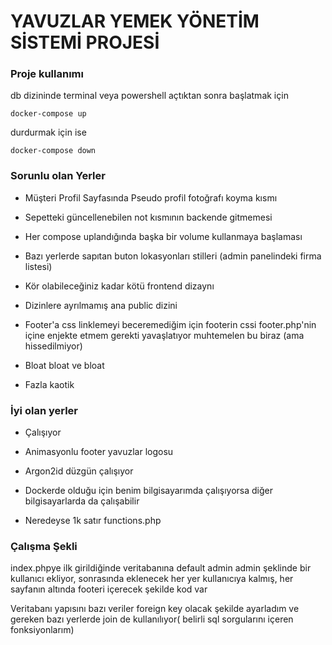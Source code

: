 # YAVUZLAR YEMEK YÖNETİM SİSTEMİ PROJESİ

### Proje kullanımı

db dizininde terminal veya powershell açtıktan sonra başlatmak için

```
docker-compose up
```

durdurmak için ise

```
docker-compose down
```

### Sorunlu olan Yerler

- Müşteri Profil Sayfasında Pseudo profil fotoğrafı koyma kısmı

- Sepetteki güncellenebilen not kısmının backende gitmemesi

- Her compose uplandığında başka bir volume kullanmaya başlaması

- Bazı yerlerde sapıtan buton lokasyonları stilleri (admin panelindeki firma listesi)

- Kör olabileceğiniz kadar kötü frontend dizaynı

- Dizinlere ayrılmamış ana public dizini

- Footer'a css linklemeyi beceremediğim için footerin cssi footer.php'nin içine enjekte etmem gerekti yavaşlatıyor muhtemelen bu biraz (ama hissedilmiyor)

- Bloat bloat ve bloat

- Fazla kaotik

### İyi olan yerler

- Çalışıyor

- Animasyonlu footer yavuzlar logosu

- Argon2id düzgün çalışıyor

- Dockerde olduğu için benim bilgisayarımda çalışıyorsa diğer bilgisayarlarda da çalışabilir

- Neredeyse 1k satır functions.php

### Çalışma Şekli

index.phpye ilk girildiğinde veritabanına default admin admin şeklinde bir kullanıcı ekliyor, sonrasında eklenecek her yer kullanıcıya kalmış, her sayfanın altında footeri içerecek şekilde kod var

Veritabanı yapısını bazı veriler foreign key olacak şekilde ayarladım ve gereken bazı yerlerde join de kullanılıyor( belirli sql sorgularını içeren fonksiyonlarım)